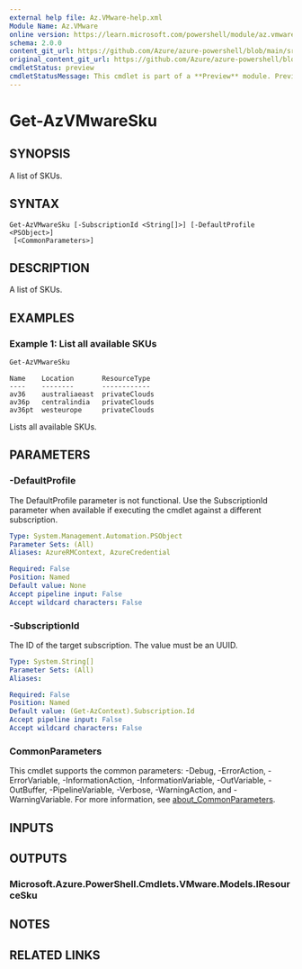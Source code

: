 ```yaml
---
external help file: Az.VMware-help.xml
Module Name: Az.VMware
online version: https://learn.microsoft.com/powershell/module/az.vmware/get-azvmwaresku
schema: 2.0.0
content_git_url: https://github.com/Azure/azure-powershell/blob/main/src/VMware/VMware/help/Get-AzVMwareSku.md
original_content_git_url: https://github.com/Azure/azure-powershell/blob/main/src/VMware/VMware/help/Get-AzVMwareSku.md
cmdletStatus: preview
cmdletStatusMessage: This cmdlet is part of a **Preview** module. Preview versions aren't recommended for use in production environments. For more information, see https://aka.ms/azps-refstatus.
---
```


# Get-AzVMwareSku

## SYNOPSIS
A list of SKUs.

## SYNTAX

```
Get-AzVMwareSku [-SubscriptionId <String[]>] [-DefaultProfile <PSObject>]
 [<CommonParameters>]
```

## DESCRIPTION
A list of SKUs.

## EXAMPLES

### Example 1:  List all available SKUs
```powershell
Get-AzVMwareSku
```

```output
Name    Location       ResourceType
----    --------       ------------
av36    australiaeast  privateClouds
av36p   centralindia   privateClouds
av36pt  westeurope     privateClouds
```

Lists all available SKUs.

## PARAMETERS

### -DefaultProfile
The DefaultProfile parameter is not functional.
Use the SubscriptionId parameter when available if executing the cmdlet against a different subscription.

```yaml
Type: System.Management.Automation.PSObject
Parameter Sets: (All)
Aliases: AzureRMContext, AzureCredential

Required: False
Position: Named
Default value: None
Accept pipeline input: False
Accept wildcard characters: False
```

### -SubscriptionId
The ID of the target subscription.
The value must be an UUID.

```yaml
Type: System.String[]
Parameter Sets: (All)
Aliases:

Required: False
Position: Named
Default value: (Get-AzContext).Subscription.Id
Accept pipeline input: False
Accept wildcard characters: False
```

### CommonParameters
This cmdlet supports the common parameters: -Debug, -ErrorAction, -ErrorVariable, -InformationAction, -InformationVariable, -OutVariable, -OutBuffer, -PipelineVariable, -Verbose, -WarningAction, and -WarningVariable. For more information, see [about_CommonParameters](http://go.microsoft.com/fwlink/?LinkID=113216).

## INPUTS

## OUTPUTS

### Microsoft.Azure.PowerShell.Cmdlets.VMware.Models.IResourceSku

## NOTES

## RELATED LINKS
